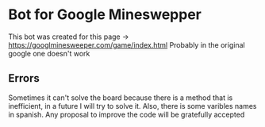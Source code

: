 # Bot for Google Mineswepper
This bot was created for this page -> https://googlminesweeper.com/game/index.html
Probably in the original google one doesn't work

## Errors
Sometimes it can't solve the board because there is a method that is inefficient, in a future I will try to solve it.
Also, there is some varibles names in spanish.
Any proposal to improve the code will be gratefully accepted
